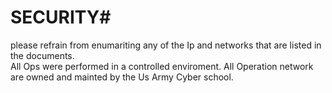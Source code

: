 # SECURITY#
 please refrain from enumariting any of the Ip and networks that are listed in the documents.  
 All Ops were performed in a controlled enviroment.
 All  Operation network are owned and mainted by the Us Army Cyber school. 
